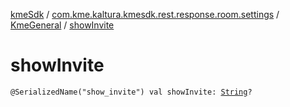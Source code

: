 [kmeSdk](../../index.md) / [com.kme.kaltura.kmesdk.rest.response.room.settings](../index.md) / [KmeGeneral](index.md) / [showInvite](./show-invite.md)

# showInvite

`@SerializedName("show_invite") val showInvite: `[`String`](https://kotlinlang.org/api/latest/jvm/stdlib/kotlin/-string/index.html)`?`